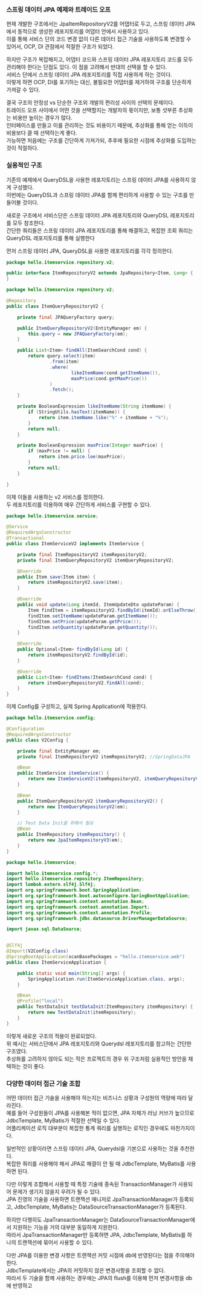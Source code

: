 ### 스프링 데이터 JPA 예제와 트레이드 오프

현재 개발한 구조에서는 JpaItemRepositoryV2를 어댑터로 두고, 스프링 데이터 JPA에서 동적으로 생성한 레포지토리를 어댑터 안에서 사용하고 있다.  
이를 통해 서비스 단의 코드 변경 없이 다른 데이터 접근 기술을 사용하도록 변경할 수 있어서, OCP, DI 관점에서 적절한 구조가 되었다.

하지만 구조가 복잡해지고, 어댑터 코드와 스프링 데이터 JPA 레포지토리 코드를 모두 관리해야 한다는 단점도 있다.
이 점을 고려해서 반대의 선택을 할 수 있다.  
서비스 단에서 스프링 데이터 JPA 레포지토리를 직접 사용하게 하는 것이다.  
이렇게 하면 OCP, DI를 포기하는 대신, 불필요한 어댑터를 제거하여 구조를 단순하게 가져갈 수 있다.

결국 구조의 안정성 vs 단순한 구조외 개발의 편리성 사이의 선택의 문제이다.  
트레이드 오프 사이에서 어떤 것을 선택할지는 개발자의 몫이지만, 보통 섯부른 추상화는 비용만 높이는 경우가 많다.  
인터페이스를 만들고 이를 관리하는 것도 비용이기 때문에, 추상화를 통해 얻는 이득이 비용보다 클 때 선택하는게 좋다.  
가능하면 처음에는 구조를 간단하게 가져가되, 추후에 필요한 시점에 추상화를 도입하는 것이 적절하다.

### 실용적인 구조

기존의 예제에서 QueryDSL을 사용한 레포지토리는 스프링 데이터 JPA를 사용하지 않게 구성했다.  
이번에는 QueryDSL과 스프링 데이터 JPA를 함께 편리하게 사용할 수 있는 구조를 만들어볼 것이다.

새로운 구조에서 서비스단은 스프링 데이터 JPA 레포지토리와 QueryDSL 레포지토리를 모두 참조한다.  
간단한 쿼리들은 스프링 데이터 JPA 레포지토리를 통해 해결하고, 복잡한 조회 쿼리는 QueryDSL 레포지토리를 통해 실행한다

먼저 스프링 데이터 JPA, QueryDSL을 사용한 레포지토리를 각각 정의한다.

```java
package hello.itemservice.repository.v2;

public interface ItemRepositoryV2 extends JpaRepository<Item, Long> {
}
```

```java
package hello.itemservice.repository.v2;

@Repository
public class ItemQueryRepositoryV2 {

    private final JPAQueryFactory query;

    public ItemQueryRepositoryV2(EntityManager em) {
        this.query = new JPAQueryFactory(em);
    }

    public List<Item> findAll(ItemSearchCond cond) {
        return query.select(item)
                .from(item)
                .where(
                        likeItemName(cond.getItemName()),
                        maxPrice(cond.getMaxPrice())
                )
                .fetch();
    }

    private BooleanExpression likeItemName(String itemName) {
        if (StringUtils.hasText(itemName)) {
            return item.itemName.like("%" + itemName + "%");
        }
        return null;
    }

    private BooleanExpression maxPrice(Integer maxPrice) {
        if (maxPrice != null) {
            return item.price.loe(maxPrice);
        }
        return null;
    }

}
```

이제 이들을 사용하는 v2 서비스를 정의한다.  
두 레포지토리를 이용하여 매우 간단하게 서비스를 구현할 수 있다.

```java
package hello.itemservice.service;

@Service
@RequiredArgsConstructor
@Transactional
public class ItemServiceV2 implements ItemService {

    private final ItemRepositoryV2 itemRepositoryV2;
    private final ItemQueryRepositoryV2 itemQueryRepositoryV2;

    @Override
    public Item save(Item item) {
        return itemRepositoryV2.save(item);
    }

    @Override
    public void update(Long itemId, ItemUpdateDto updateParam) {
        Item findItem = itemRepositoryV2.findById(itemId).orElseThrow();
        findItem.setItemName(updateParam.getItemName());
        findItem.setPrice(updateParam.getPrice());
        findItem.setQuantity(updateParam.getQuantity());
    }

    @Override
    public Optional<Item> findById(Long id) {
        return itemRepositoryV2.findById(id);
    }

    @Override
    public List<Item> findItems(ItemSearchCond cond) {
        return itemQueryRepositoryV2.findAll(cond);
    }
}
```

이제 Config를 구성하고, 실제 Spring Application에 적용한다.

```java
package hello.itemservice.config;

@Configuration
@RequiredArgsConstructor
public class V2Config {

    private final EntityManager em;
    private final ItemRepositoryV2 itemRepositoryV2; //SpringDataJPA

    @Bean
    public ItemService itemService() {
        return new ItemServiceV2(itemRepositoryV2, itemQueryRepositoryV2());
    }

    @Bean
    public ItemQueryRepositoryV2 itemQueryRepositoryV2() {
        return new ItemQueryRepositoryV2(em);
    }

    // Test Data Init을 위해서 필요
    @Bean
    public ItemRepository itemRepository() {
        return new JpaItemRepositoryV3(em);
    }
}
```

```java
package hello.itemservice;

import hello.itemservice.config.*;
import hello.itemservice.repository.ItemRepository;
import lombok.extern.slf4j.Slf4j;
import org.springframework.boot.SpringApplication;
import org.springframework.boot.autoconfigure.SpringBootApplication;
import org.springframework.context.annotation.Bean;
import org.springframework.context.annotation.Import;
import org.springframework.context.annotation.Profile;
import org.springframework.jdbc.datasource.DriverManagerDataSource;

import javax.sql.DataSource;


@Slf4j
@Import(V2Config.class)
@SpringBootApplication(scanBasePackages = "hello.itemservice.web")
public class ItemServiceApplication {

	public static void main(String[] args) {
		SpringApplication.run(ItemServiceApplication.class, args);
	}

	@Bean
	@Profile("local")
	public TestDataInit testDataInit(ItemRepository itemRepository) {
		return new TestDataInit(itemRepository);
	}
}
```

이렇게 새로운 구조의 적용이 완료되었다.  
위 예시는 서비스단에서 JPA 레포지토리와 Querydsl 레포지토리를 참고하는 간단한 구조였다.  
추상화를 고려하지 않아도 되는 작은 프로젝트의 경우 위 구조처럼 실용적인 방안을 채택하는 것이 좋다.

### 다양한 데이터 접근 기술 조합

어떤 데이터 접근 기술을 사용해야 하는지는 비즈니스 상황과 구성원의 역량에 따라 달라진다.  
예를 들어 구성원들이 JPA를 사용해본 적이 없으면, JPA 자체가 러닝 커브가 높으므로 JdbcTemplate, MyBatis가 적절한 선택일 수 있다.  
어플리케이션 로직 대부분이 복잡한 통계 쿼리를 실행하는 로직인 경우에도 마찬가지이다.  

일반적인 상황이라면 스프링 데이터 JPA, Querydsl을 기본으로 사용하는 것을 추천한다.  
복잡한 쿼리를 사용해야 해서 JPA로 해결이 안 될 때 JdbcTemplate, MyBatis를 사용하면 된다.

다만 이렇게 조합해서 사용할 때 특정 기술에 종속된 TransactionManager가 사용되어 문제가 생기지 않을지 우려가 될 수 있다.  
JPA 진영의 기술을 사용하면 트랜잭션 매니저로 JpaTransactionManager가 등록되고, JdbcTemplate, MyBatis는 DataSourceTransactionManager가 등록된다.  

하지만 다행히도 JpaTransactionManager는 DataSourceTransactionManager에서 지원하는 기능을 거의 대부분 동일하게 지원한다.  
따라서 JpaTransactionManager만 등록하면 JPA, JdbcTemplate, MyBatis를 하나의 트랜잭션에 묶어서 사용할 수 있다.

다만 JPA를 이용한 변경 사항은 트랜잭션 커밋 시점에 db에 반영된다는 점을 주의해야 한다.  
JdbcTemplate에서는 JPA의 커밋하지 않은 변경사항을 조회할 수 없다.  
따라서 두 기술을 함께 사용하는 경우에는 JPA의 flush를 이용해 먼저 변경사항을 db에 반영하고
